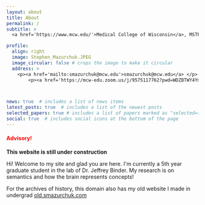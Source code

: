 ```yaml
---
layout: about
title: About
permalink: /
subtitle: > 
  <a href='https://www.mcw.edu/'>Medical College of Wisconsin</a>, MSTP

profile:
  align: right
  image: Stephen_Mazurchuk.JPEG
  image_circular: false # crops the image to make it circular
  address: >
    <p><a href='mailto:smazurchuk@mcw.edu'>smazurchuk@mcw.edu</a> </p>
        <p><a href='https://mcw-edu.zoom.us/j/9575117762?pwd=WDZBTWY4YmlzcFZQNVdpSHg2SDR5dz09'>zoom link</a> </p>



news: true  # includes a list of news items
latest_posts: true  # includes a list of the newest posts
selected_papers: true # includes a list of papers marked as "selected={true}"
social: true  # includes social icons at the bottom of the page
---
```

<style>
H4{color:Red}
</style>

#### Advisory!
**This website is still under construction**

Hi! Welcome to my site and glad you are here. I'm currently a 5th year graduate student in the lab of Dr. Jeffrey Binder. My research is on semantics and how the brain represents concepts! 

For the archives of history, this domain also has my old website I made in undergrad [old.smazurchuk.com](http://old.smazurchuk.com)

